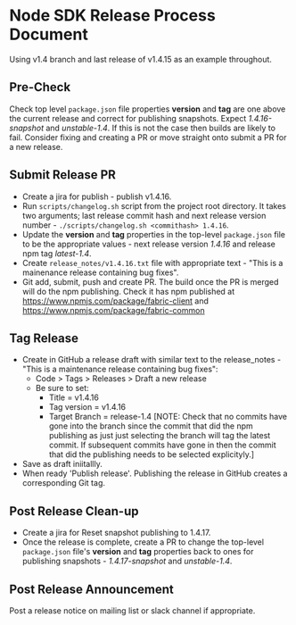 # Node SDK Release Process Document

Using v1.4 branch and last release of v1.4.15 as an example throughout.

## Pre-Check

Check top level `package.json` file properties **version** and **tag** are one above the current release and correct for publishing snapshots.  Expect *1.4.16-snapshot* and *unstable-1.4*.  If this is not the case then builds are likely to fail.  Consider fixing and creating a PR or move straight onto submit a PR for a new release.

## Submit Release PR

- Create a jira for publish  - publish v1.4.16.
- Run `scripts/changelog.sh` script from the project root directory.  It takes two arguments; last release commit hash and next release version number - `./scripts/changelog.sh <commithash> 1.4.16`.
- Update the **version** and **tag** properties in the top-level `package.json` file to be the appropriate values - next release version *1.4.16* and release npm tag *latest-1.4*.
- Create `release_notes/v1.4.16.txt` file with appropriate text - "This is a mainenance release containing bug fixes".
- Git add, submit, push and create PR.  The build once the PR is merged will do the npm publishing.  Check it has npm published at https://www.npmjs.com/package/fabric-client and https://www.npmjs.com/package/fabric-common

## Tag Release

- Create in GitHub a release draft with similar text to the release_notes - "This is a maintenance release containing bug fixes": 
    - Code > Tags > Releases > Draft a new release
    - Be sure to set:
        - Title = v1.4.16
        - Tag version = v1.4.16
        - Target Branch = release-1.4  [NOTE: Check that no commits have gone into the branch since the commit that did the npm publishing as just just selecting the branch will tag the latest commit.  If subsequent commits have gone in then the commit that did the publishing needs to be selected explicityly.]
- Save as draft iniitallly.
- When ready 'Publish release'.  Publishing the release in GitHub creates a corresponding Git tag.

## Post Release Clean-up

- Create a jira for Reset snapshot publishing to 1.4.17.
- Once the release is complete, create a PR to change the top-level `package.json` file's **version** and **tag** properties back to ones for publishing snapshots - *1.4.17-snapshot* and *unstable-1.4*.

## Post Release Announcement

Post a release notice on mailing list or slack channel if appropriate.



